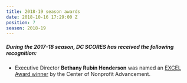 ```yaml
---
title: 2018-19 season awards
date: 2018-10-16 17:29:00 Z
position: 7
season: 2018-19
---
```


##### During the **2017-18** season, DC SCORES has received the following recognition:

* Executive Director **Bethany Rubin Henderson** was named an [EXCEL Award winner](https://www.nonprofitadvancement.org/2018-excel-finalist-bethany-henderson/) by the Center of Nonprofit Advancement. 